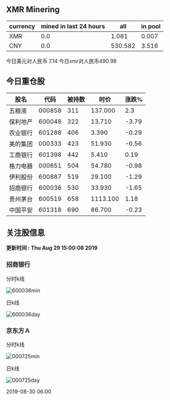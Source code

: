 ## XMR Minering

|currency|mined in last 24 hours|all|in pool|
|---|---|---|---|
|XMR|0.0|1.081|0.007|
|CNY|0.0|530.582|3.516|

今日美元对人民币 7.14	今日xmr对人民币490.98


## 今日重仓股 

|股名|代码|被持数|时价|涨跌%|
|---|---|---|---|---|
|五粮液|000858|311|137.000|2.3|
|保利地产|600048|322|13.710|-3.79|
|农业银行|601288|406|3.390|-0.29|
|美的集团|000333|423|51.930|-0.56|
|工商银行|601398|442|5.410|0.19|
|格力电器|000651|504|54.780|-0.98|
|伊利股份|600887|519|29.100|-1.29|
|招商银行|600036|530|33.930|-1.65|
|贵州茅台|600519|658|1113.100|1.18|
|中国平安|601318|690|86.700|-0.23|

## 关注股信息
**更新时间 : Thu Aug 29 15:00:08 2019**
### 招商银行 
分时k线

![600036min](http://image.sinajs.cn/newchart/min/n/sh600036.gif)

日k线

![600036day](http://image.sinajs.cn/newchart/daily/n/sh600036.gif)

### 京东方Ａ 
分时k线

![000725min](http://image.sinajs.cn/newchart/min/n/sz000725.gif)

日k线

![000725day](http://image.sinajs.cn/newchart/daily/n/sz000725.gif)

2019-08-30 06:00